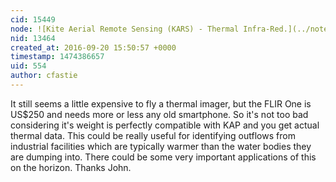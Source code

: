 ```yaml
---
cid: 15449
node: ![Kite Aerial Remote Sensing (KARS) - Thermal Infra-Red.](../notes/John_Wells/09-20-2016/kite-aerial-remote-sensing)
nid: 13464
created_at: 2016-09-20 15:50:57 +0000
timestamp: 1474386657
uid: 554
author: cfastie
---
```


It still seems a little expensive to fly a thermal imager, but the FLIR One is US$250 and needs more or less any old smartphone. So it's not too bad considering it's weight is perfectly compatible with KAP and you get actual thermal data. This could be really useful for identifying outflows from industrial facilities which are typically warmer than the water bodies they are dumping into. There could be some very important applications of this on the horizon.  Thanks John.